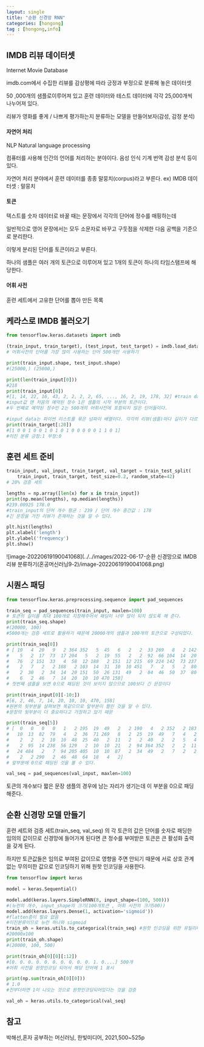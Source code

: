 ```yaml
---
layout: single
title: "순환 신경망 RNN"
categories: [hongong]
tag : [hongong,info]
---
```


## IMDB 리뷰 데이터셋

Internet Movie Database

imdb.com에서 수집한 리뷰를 감상평에 따라 긍정과 부정으로 분류해 놓은 데이터셋

50 ,000개의 샘플로이루어져 있고 훈련 데이터와 테스트 데이터에 각각 25,000개씩 나누어져 있다.

리뷰가 영화를 좋게 / 나쁘게 평가하는지 분류하는 모델을 만들어보자(감성, 감정 분석)

 

#### 자연어 처리 

NLP Natural language processing

컴퓨터를 사용해 인간의 언어를 처리하는 분야이다. 음성 인식 기계 번역 감성 분석 등이 있다.

자연어 처리 분야에서 훈련 데이터를 종종 말뭉치(corpus)라고 부른다. ex) IMDB 데이터셋 : 말뭉치

#### 토큰

텍스트를 숫자 데이터로 바꿀 때는 문장에서 각각의 단어에 정수를 매핑하는데 

일반적으로 영어 문장에서는 모두 소문자로 바꾸고 구둣점을 삭제한 다음 공백을 기준으로 분리한다.

이렇게 분리된 단어를 토큰이라고 부른다.

하나의 샘플은 여러 개의 토큰으로 이루어져 있고 1개의 토큰이 하나의 타임스탬프에 해당한다.

#### 어휘 사전 

훈련 세트에서 고유한 단어를 뽑아 만든 목록



## 케라스로 IMDB 불러오기

```python
from tensorflow.keras.datasets import imdb

(train_input, train_target), (test_input, test_target) = imdb.load_data(num_words=500)
# 어휘사전의 단어를 가장 많이 사용하는 단어 500개만 사용하기

print(train_input.shape, test_input.shape)
#(25000,) (25000,)

print(len(train_input[0]))
#218
print(train_input[0])
#[1, 14, 22, 16, 43, 2, 2, 2, 2, 65, ..., 16, 2, 19, 178, 32] #train data를 확인해보면 토큰이 정수값으로 바뀌어있는 것을 확인할 수 있다.
#input값 맨 처음의 예약된 정수 1은 샘플의 시작 부분의 토큰이다.
#두 번째로 예약된 정수인 2는 500개의 어휘사전에 포함되지 않은 단어들이다. 

#input data는 파이썬 리스트를 묶은 넘파이 배열이다. 각각의 리뷰(샘플)마다 길이가 다르기 때문에(numpy배열은 길이가 다른 데이터를 표현하지 못함)
print(train_target[:20])
#[1 0 0 1 0 0 1 0 1 0 1 0 0 0 0 0 1 1 0 1]
#이진 분류 긍정:1 부정:0
```



## 훈련 세트 준비

```python
train_input, val_input, train_target, val_target = train_test_split(
    train_input, train_target, test_size=0.2, random_state=42)
# 20% 검증 세트 

lengths = np.array([len(x) for x in train_input])
print(np.mean(lengths), np.median(lengths))
#239.00925 178.0 
#train_input의 단어 개수 평균 : 239 / 단어 개수 중간값 : 178
#긴 문장을 가진 리뷰가 존재하는 것을 알 수 있다.

plt.hist(lengths)
plt.xlabel('length')
plt.ylabel('frequency')
plt.show()
```

![image-20220619190041068](../../images/2022-06-17-순환 신경망으로 IMDB 리뷰 분류하기(혼공머신러닝9-2)/image-20220619190041068.png)



## 시퀀스 패딩

```python
from tensorflow.keras.preprocessing.sequence import pad_sequences

train_seq = pad_sequences(train_input, maxlen=100)
# 토큰의 길이를 최대 100개로 지정해주어서 패딩이 너무 많이 되지 않도록 해 준다.
print(train_seq.shape)
#(20000, 100) 
#5000개는 검증 세트로 활용하기 떄문에 20000개의 샘플과 100개의 토큰으로 구성되었다.

print(train_seq[0])
# [ 10   4  20   9   2 364 352   5  45   6   2   2  33 269   8   2 142   2
#    5   2  17  73  17 204   5   2  19  55   2   2  92  66 104  14  20  93
#   76   2 151  33   4  58  12 188   2 151  12 215  69 224 142  73 237   6
#    2   7   2   2 188   2 103  14  31  10  10 451   7   2   5   2  80  91
#    2  30   2  34  14  20 151  50  26 131  49   2  84  46  50  37  80  79
#    6   2  46   7  14  20  10  10 470 158]
# 첫번째 샘플을 보면 0으로 패딩된 것이 보이지 않으므로 100보다 긴 문장이다

print(train_input[0][-10:])
#[6, 2, 46, 7, 14, 20, 10, 10, 470, 158]
#원본의 뒷부분을 살펴보면 똑같으므로 앞부분이 짤린 것을 알 수 있다.
#문장의 뒷부분이 더 중요하다고 가정하고 있기 때문

print(train_seq[5])
# [  0   0   0   0   1   2 195  19  49   2   2 190   4   2 352   2 183  10
#   10  13  82  79   4   2  36  71 269   8   2  25  19  49   7   4   2   2
#    2   2   2  10  10  48  25  40   2  11   2   2  40   2   2   5   4   2
#    2  95  14 238  56 129   2  10  10  21   2  94 364 352   2   2  11 190
#   24 484   2   7  94 205 405  10  10  87   2  34  49   2   7   2   2   2
#    2   2 290   2  46  48  64  18   4   2]
# 앞부분에 0으로 패딩된 것을 볼 수 있다.

val_seq = pad_sequences(val_input, maxlen=100)
```

토큰의 개수보다 짧은 문장 샘플의 경우에 남는 자리가 생기는데 이 부분을 0으로 패딩해준다.



## 순환 신경망 모델 만들기

훈련 세트와 검증 세트(train_seq, val_seq) 의 각 토큰의 값은 단어를 숫자로 패딩한 임의의 값이므로 신경망에 들어가게 된다면 큰 정수를 부여받은 토큰은 큰 활성화 출력을 갖게 된다. 

하지만 토큰값들은 임의로 부여된 값이므로 영향을 주면 안되기 때문에 서로 상호 관계없는 무의미한 값으로 인코딩하기 위해 원핫 인코딩을 사용한다.



```python
from tensorflow import keras

model = keras.Sequential()

model.add(keras.layers.SimpleRNN(8, input_shape=(100, 500)))
#(뉴런의 개수, input_shape의 크기(100개토큰 , 어휘 사전의 크기500))
model.add(keras.layers.Dense(1, activation='sigmoid'))
#flatten층이 필요 없음
#이진분류이므로 뉴런 하나와 sigmoid
train_oh = keras.utils.to_categorical(train_seq) #원핫 인코딩을 위한 유틸리티
#20000x100
print(train_oh.shape)
#(20000, 100, 500)

print(train_oh[0][0][:12])
#[0. 0. 0. 0. 0. 0. 0. 0. 0. 0. 1. 0....] 500개
#어휘 사전을 원핫인코딩 되어서 해당 단어에 1 표시

print(np.sum(train_oh[0][0]))
# 1.0
#전부더하면 1이 나오는 것으로 원핫인코딩되어있다는 것을 검증

val_oh = keras.utils.to_categorical(val_seq)
```









## 참고

박해선,혼자 공부하는 머신러닝, 한빛미디어, 2021,500~525p

